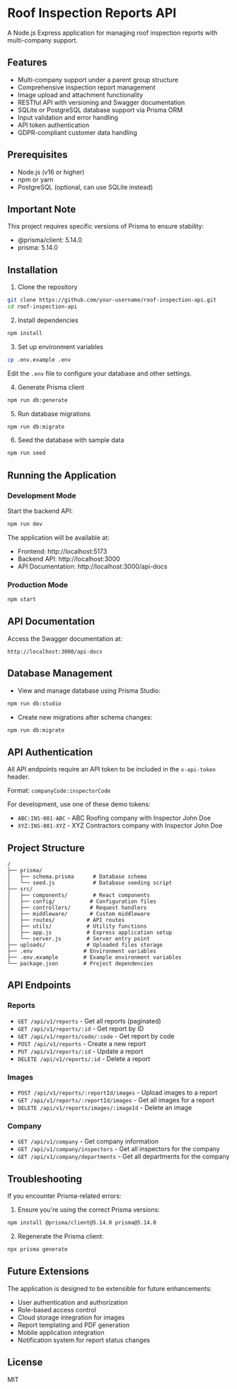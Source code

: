# Roof Inspection Reports API

A Node.js Express application for managing roof inspection reports with multi-company support.

## Features

- Multi-company support under a parent group structure
- Comprehensive inspection report management
- Image upload and attachment functionality
- RESTful API with versioning and Swagger documentation
- SQLite or PostgreSQL database support via Prisma ORM
- Input validation and error handling
- API token authentication
- GDPR-compliant customer data handling

## Prerequisites

- Node.js (v16 or higher)
- npm or yarn
- PostgreSQL (optional, can use SQLite instead)

## Important Note

This project requires specific versions of Prisma to ensure stability:
- @prisma/client: 5.14.0
- prisma: 5.14.0

## Installation

1. Clone the repository

```bash
git clone https://github.com/your-username/roof-inspection-api.git
cd roof-inspection-api
```

2. Install dependencies

```bash
npm install
```

3. Set up environment variables

```bash
cp .env.example .env
```

Edit the `.env` file to configure your database and other settings.

4. Generate Prisma client

```bash
npm run db:generate
```

5. Run database migrations

```bash
npm run db:migrate
```

6. Seed the database with sample data

```bash
npm run seed
```

## Running the Application

### Development Mode

Start the backend API:
```bash
npm run dev
```

The application will be available at:
- Frontend: http://localhost:5173
- Backend API: http://localhost:3000
- API Documentation: http://localhost:3000/api-docs

### Production Mode

```bash
npm start
```

## API Documentation

Access the Swagger documentation at:
```
http://localhost:3000/api-docs
```

## Database Management

- View and manage database using Prisma Studio:
```bash
npm run db:studio
```

- Create new migrations after schema changes:
```bash
npm run db:migrate
```

## API Authentication

All API endpoints require an API token to be included in the `x-api-token` header.

Format: `companyCode:inspectorCode`

For development, use one of these demo tokens:
- `ABC:INS-001-ABC` - ABC Roofing company with Inspector John Doe
- `XYZ:INS-001-XYZ` - XYZ Contractors company with Inspector John Doe

## Project Structure

```
/
├── prisma/
│   ├── schema.prisma      # Database schema
│   └── seed.js            # Database seeding script
├── src/
│   ├── components/        # React components
│   ├── config/           # Configuration files
│   ├── controllers/      # Request handlers
│   ├── middleware/       # Custom middleware
│   ├── routes/          # API routes
│   ├── utils/           # Utility functions
│   ├── app.js           # Express application setup
│   └── server.js        # Server entry point
├── uploads/             # Uploaded files storage
├── .env                # Environment variables
├── .env.example        # Example environment variables
└── package.json        # Project dependencies
```

## API Endpoints

### Reports
- `GET /api/v1/reports` - Get all reports (paginated)
- `GET /api/v1/reports/:id` - Get report by ID
- `GET /api/v1/reports/code/:code` - Get report by code
- `POST /api/v1/reports` - Create a new report
- `PUT /api/v1/reports/:id` - Update a report
- `DELETE /api/v1/reports/:id` - Delete a report

### Images
- `POST /api/v1/reports/:reportId/images` - Upload images to a report
- `GET /api/v1/reports/:reportId/images` - Get all images for a report
- `DELETE /api/v1/reports/images/:imageId` - Delete an image

### Company
- `GET /api/v1/company` - Get company information
- `GET /api/v1/company/inspectors` - Get all inspectors for the company
- `GET /api/v1/company/departments` - Get all departments for the company

## Troubleshooting

If you encounter Prisma-related errors:

1. Ensure you're using the correct Prisma versions:
```bash
npm install @prisma/client@5.14.0 prisma@5.14.0
```

2. Regenerate the Prisma client:
```bash
npx prisma generate
```

## Future Extensions

The application is designed to be extensible for future enhancements:
- User authentication and authorization
- Role-based access control
- Cloud storage integration for images
- Report templating and PDF generation
- Mobile application integration
- Notification system for report status changes

## License

MIT
